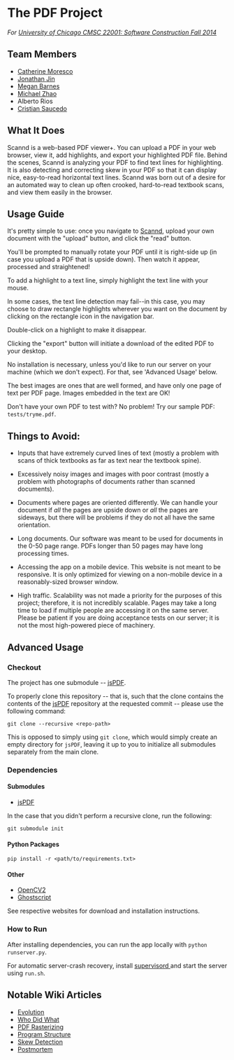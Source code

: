 # The PDF Project 

*For [ University of Chicago CMSC 22001: Software Construction Fall 2014 ](http://people.cs.uchicago.edu/~shanlu/teaching/22001_fa14/index.html)*

## Team Members

- [ Catherine Moresco ](https://github.com/catherinemoresco/)
- [ Jonathan Jin ](https://github.com/jinnovation)
- [ Megan Barnes ](https://github.com/meganbarnes)
- [ Michael Zhao ](https://github.com/ucmz)
- Alberto Rios
- [ Cristian Saucedo ](https://github.com/saucedoc)


## What It Does

Scannd is a web-based PDF viewer+.  You can upload a PDF in your web browser, view it, add
highlights, and export your highlighted PDF file.  Behind the scenes, Scannd is analyzing
your PDF to find text lines for highlighting.  It is also detecting and correcting skew in
your PDF so that it can display nice, easy-to-read horizontal text lines.  Scannd was born
out of a desire for an automated way to clean up often crooked, hard-to-read textbook scans, 
and view them easily in the browser.

## Usage Guide
It's pretty simple to use: once you navigate to [Scannd](http://scannd.uchicago.edu), 
upload your own document with the "upload" button, and click the "read" button.

You'll be prompted to manually rotate your PDF until it is right-side up (in case you upload
a PDF that is upside down).  Then watch it appear, processed and straightened!

To add a highlight to a text line, simply highlight the text line with your mouse.  

In some cases, the text line detection may fail--in this case, you may choose to draw rectangle highlights wherever you want on the document by clicking on the rectangle icon in the navigation bar.

Double-click on a highlight to make it disappear.  

Clicking the "export" button will initiate a download of the edited PDF to your desktop.

No installation is necessary, unless you'd like to run our server on your machine (which 
we don't expect).  For that, see 'Advanced Usage' below.

The best images are ones that are well formed, and have only one page of text
per PDF page. Images embedded in the text are OK!

Don't have your own PDF to test with? No problem! Try our sample PDF: `tests/tryme.pdf`.

## Things to Avoid:
- Inputs that have extremely curved lines of text (mostly a problem with scans of thick textbooks
as far as text near the textbook spine). 

- Excessively noisy images and images with poor contrast (mostly a problem with photographs of documents rather than scanned documents).

- Documents where pages are oriented differently. We can handle your document if *all* the pages are upside down or *all* the pages are sideways, but there will be problems if they do not all have the same orientation.

- Long documents. Our software was meant to be used for documents in the 0-50 page range. PDFs longer than 50 pages may have long processing times. 

- Accessing the app on a mobile device. This website is not meant to be responsive.  It is only optimized for viewing on a non-mobile device in a reasonably-sized browser window.

- High traffic. Scalability was not made a priority for the purposes of this project; therefore, it is not incredibly scalable. Pages may take a long time to load if multiple people are accessing it on the same server. Please be patient if you are doing acceptance tests on our server; it is not the most high-powered piece of machinery.

## Advanced Usage

### Checkout

The project has one submodule -- [jsPDF](https://github.com/MrRio/jsPDF).

To properly clone this repository -- that is, such that the clone contains the
contents of the [jsPDF](https://github.com/MrRio/jsPDF) repository at the
requested commit -- please use the following command:

```
git clone --recursive <repo-path>
```

This is opposed to simply using `git clone`, which would simply create an empty
directory for `jsPDF`, leaving it up to you to initialize all submodules
separately from the main clone.

### Dependencies
#### Submodules
- [jsPDF](https://github.com/MrRio/jsPDF)

In the case that you didn't perform a recursive clone, run the following: 
  
```
git submodule init
```

#### Python Packages
```
pip install -r <path/to/requirements.txt>
```

#### Other

- [OpenCV2](http://opencv.org/)
- [Ghostscript](http://ghostscript.com/doc/current/Install.htm)

See respective websites for download and installation instructions.

### How to Run
After installing dependencies, you can run the app locally with 
`python runserver.py`.

For automatic server-crash recovery, install [ supervisord
](http://supervisord.org/) and start the server using `run.sh`.


## Notable Wiki Articles
- [ Evolution ](https://github.com/catherinemoresco/PDFProject/wiki/Evolution)
- [ Who Did What ](https://github.com/catherinemoresco/PDFProject/wiki/Who-Did-What)
- [ PDF Rasterizing ](https://github.com/catherinemoresco/PDFProject/wiki/PDF-Rasterizing)
- [ Program Structure ](https://github.com/catherinemoresco/PDFProject/wiki/Program-Structure)
- [ Skew Detection ](https://github.com/catherinemoresco/PDFProject/wiki/Skew-Detection)
- [ Postmortem ](https://github.com/catherinemoresco/PDFProject/wiki/Postmortem)
